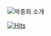 ![박종희 소개](https://capsule-render.vercel.app/api?type=rounded&height=300&color=gradient&text=박종희입니다&desc=음악을%20좋아합니다&descAlign=50&descAlignY=71)




[![Hits](https://hits.seeyoufarm.com/api/count/incr/badge.svg?url=https%3A%2F%2Fgithub.com%2FJongheeGit%2FJongheeTest&count_bg=%2379C83D&title_bg=%230F65D9&icon=roundcube.svg&icon_color=%23E7E7E7&title=hits&edge_flat=false)](https://hits.seeyoufarm.com)
